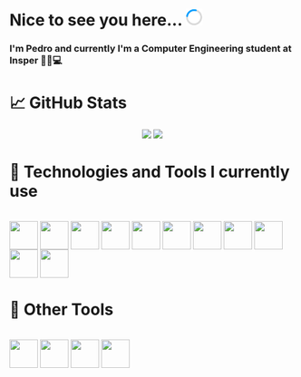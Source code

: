 # Nice to see you here... <img src=load.gif width="30px" height="30px">

### I'm Pedro and currently I'm a Computer Engineering student at Insper 👨‍💻💻

# &#x1f4c8; GitHub Stats

<div align="center">
<img src="https://github-readme-stats.vercel.app/api?username=DeLucca990&include_all_commits=false&count_private=true&show_icons=true&line_height=33&theme=dark&rank_icon=github" height="200"/>
<img src="https://github-readme-streak-stats.herokuapp.com/?user=DeLucca990&count_private=true&theme=dark"  height="175"/>
</div>

# 🤖 Technologies and Tools I currently use 

<div style="display: inline_block"><br>
  <img align="center" height="50" width="50" src="https://cdn.jsdelivr.net/gh/devicons/devicon/icons/python/python-original.svg">
  <img align="center" height="50" width="50" src="https://cdn.jsdelivr.net/gh/devicons/devicon/icons/opencv/opencv-original-wordmark.svg">
  <img align="center" height="50" width="50" src="https://cdn.jsdelivr.net/gh/devicons/devicon/icons/numpy/numpy-original-wordmark.svg">
  <img align="center" height="50" width="50" src="https://cdn.jsdelivr.net/gh/devicons/devicon/icons/pandas/pandas-original-wordmark.svg">
  <img align="center" height="50" width="50" src="https://cdn.jsdelivr.net/gh/devicons/devicon/icons/jupyter/jupyter-original-wordmark.svg">
  <img align="center" height="50" width="50" src="https://cdn.jsdelivr.net/gh/devicons/devicon/icons/selenium/selenium-original.svg">
  <img align="center" height="50" width="50" src="https://cdn.jsdelivr.net/gh/devicons/devicon/icons/javascript/javascript-original.svg">
  <img align="center" height="50" width="50" src="https://cdn.jsdelivr.net/gh/devicons/devicon/icons/html5/html5-original.svg">
  <img align="center" height="50" width="50" src="https://cdn.jsdelivr.net/gh/devicons/devicon/icons/css3/css3-original.svg">
  <img align="center" height="50" width="50" src="https://cdn.jsdelivr.net/gh/devicons/devicon/icons/react/react-original.svg">
  <img align="center" height="50" width="50" src="https://cdn.jsdelivr.net/gh/devicons/devicon/icons/django/django-plain.svg">
</div>

# 🔧 Other Tools
<div style = "display: inline_block"><br>
  <img align="center" height="50" width="50" src="https://cdn.jsdelivr.net/gh/devicons/devicon/icons/windows8/windows8-original.svg">
  <img align="center" height="50" width="50" src="https://cdn.jsdelivr.net/gh/devicons/devicon/icons/linux/linux-original.svg">
  <img align="center" height="50" width="50" src="https://cdn.jsdelivr.net/gh/devicons/devicon/icons/ubuntu/ubuntu-plain.svg">
  <img align="center" height="50" width="50" src="https://cdn.jsdelivr.net/gh/devicons/devicon/icons/vscode/vscode-original.svg">
</div>
